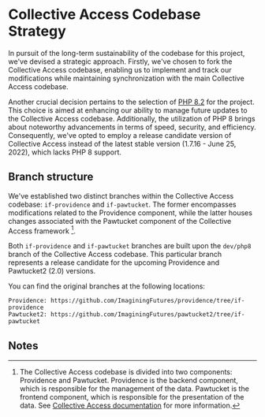 # Collective Access Codebase Strategy

In pursuit of the long-term sustainability of the codebase for this project, we've devised a strategic approach. Firstly, we've chosen to fork the Collective Access codebase, enabling us to implement and track our modifications while maintaining synchronization with the main Collective Access codebase.

Another crucial decision pertains to the selection of  [PHP 8.2](https://www.php.net/releases/8.2/en.php) for the project. This choice is aimed at enhancing our ability to manage future updates to the Collective Access codebase. Additionally, the utilization of PHP 8 brings about noteworthy advancements in terms of speed, security, and efficiency. Consequently, we've opted to employ a release candidate version of Collective Access instead of the latest stable version (1.7.16 - June 25, 2022), which lacks PHP 8 support.

## Branch structure

We've established two distinct branches within the Collective Access codebase: `if-providence` and `if-pawtucket`. The former encompasses modifications related to the Providence component, while the latter houses changes associated with the Pawtucket component of the Collective Access framework [^1].

Both `if-providence` and `if-pawtucket` branches are built upon the `dev/php8` branch of the Collective Access codebase. This particular branch represents a release candidate for the upcoming Providence and Pawtucket2 (2.0) versions.

You can find the original branches at the following locations:

```
Providence: https://github.com/ImaginingFutures/providence/tree/if-providence
Pawtucket2: https://github.com/ImaginingFutures/pawtucket2/tree/if-pawtucket
```


## Notes

[^1]: The Collective Access codebase is divided into two components: Providence and Pawtucket. Providence is the backend component, which is responsible for the management of the data. Pawtucket is the frontend component, which is responsible for the presentation of the data. See [Collective Access documentation](https://manual.collectiveaccess.org/intro/whatIs.html) for more information.

